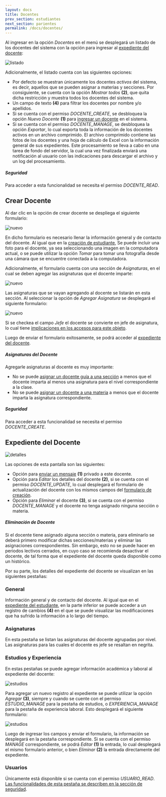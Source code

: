 ```yaml
---
layout: docs
title: Docentes
prev_section: estudiantes
next_section: parientes
permalink: /docs/docentes/
---
```


Al ingresar en la opción *Docentes* en el menú se desplegará un listado de los docentes del sistema con la opción para ingresar al 
[expediente del docente](#expediente_del_docente):

![listado](/img/docs/docentes_index.png)

Adicionalmente, el listado cuenta con las siguientes opciones:

- Por defecto se muestran únicamente los docentes *activos* del sistema, es decir, aquellos que se pueden asignar a materias y secciones. Por consiguiente,
  se cuenta con la opción *Mostrar todos* **(2)**, que quita dicha restricción y muestra todos los docentes del sistema.
- Un campo de texto **(4)** para filtrar los docentes por nombre y/o apellidos.
- Si se cuenta con el permiso *DOCENTE_CREATE*, se desbloquea la opción *Nuevo Docente* **(1)** para [ingresar un docente](#crear_docente) en el sistema.
- Si se cuenta con el permiso *DOCENTE_MANAGE*, se desbloquea la opción *Exportar*, lo cual exporta toda la información de los docentes activos en un archivo
  comprimido. El archivo comprimido contiene las fotos de los docentes y una hoja de cálculo de Excel con la información general de sus expedientes.
  Este procesamiento se lleva a cabo en una tarea de fondo del servidor, la cual una vez finalizada enviará una notificación al usuario con las indicaciones 
  para descargar el archivo y un log del procesamiento.

<div class="note info">
  <h5>Seguridad</h5>
  <p>Para acceder a esta funcionalidad se necesita el permiso <i>DOCENTE_READ</i>.</p>
</div>

## Crear Docente

Al dar clic en la opción de crear docente se despliega el siguiente formulario:

![nuevo](/img/docs/docentes_new.png)

En dicho formulario es necesario llenar la información general y de contacto del docente. Al igual que en la [creación de estudiante](/docs/estudiantes/#crear_estudiante),
Se puede incluir una foto para el docente, ya sea seleccionando una imagen en la computadora actual, o se puede utilizar la opción *Tomar* para tomar una fotografía 
desde una cámara que se encuentre conectada a la computadora.

Adicionalmente, el formulario cuenta con una sección de *Asignaturas*, en el cual se deben agregar las asignaturas que el docente imparte:

![nuevo](/img/docs/docentes_new_asignaturas.png)

Las asignaturas que se vayan agregando al docente se listarán en esta sección. Al seleccionar la opción de *Agregar Asignatura* se desplegará el siguiente 
formulario:

![nuevo](/img/docs/docentes_new_asignaturas_2.png)

Si se checkea el campo *Jefe* el docente se convierte en jefe de asignatura, lo cual tiene [implicaciones en los accesos para este objeto](/docs/seguridad/#objetos).

Luego de enviar el formulario exitosamente, se podrá acceder al [expediente del docente](#expediente_del_docente).

<div class="note warning">
  <h5>Asignaturas del Docente</h5>
  <p>Agregarle asignaturas al docente es muy importante:</p>
  <ul>
    <li>No se puede <a href="/docs/secciones#crear_seccin">asignar un docente guía a una sección</a> a menos que el docente imparta al menos
      una asignatura para el nivel correspondiente a la clase.</li>
    <li>No se puede <a href="/docs/materias#crear_materia">asignar un docente a una materia</a> a menos que el docente imparta la asignatura
      correspondiente.</li>
  </ul>
</div>

<div class="note info">
  <h5>Seguridad</h5>
  <p>Para acceder a esta funcionalidad se necesita el permiso <i>DOCENTE_CREATE</i>.</p>
</div>

## Expediente del Docente

![detalles](/img/docs/docentes_show.png)

Las opciones de esta pantalla son las siguientes:

- Opción para [enviar un mensaje](/docs/mensajes/#crear_mensaje) **(1)** privado a este docente.
- Opción para *Editar* los detalles del docente **(2)**, si se cuenta con el permiso *DOCENTE_UPDATE*, lo cual desplegará el formulario de actualización 
  del docente con los mismos campos del [formulario de creación](#crear_docente).
- Opción para *Eliminar* el docente **(3)**, si se cuenta con el permiso *DOCENTE_MANAGE* y el docente no tenga asignado ninguna sección o materia.

<div class="note">
  <h5>Eliminación de Docente</h5>
  <p>Si el docente tiene asignado alguna sección o materia, para eliminarlo se deberá primero modificar dichas secciones/materias y eliminar las asignaciones
    correspondientes. Sin embargo, esto no se puede hacer en periodos lectivos cerrados, en cuyo caso se recomienda desactivar el docente, de tal forma
    que el expediente del docente queda disponible como un histórico.</p>
</div>

Por su parte, los detalles del expediente del docente se visualizan en las siguientes pestañas:

### General

Información general y de contacto del docente. Al igual que en el [expediente del estudiante](/docs/estudiantes/#general), en la parte inferior se puede acceder a un 
registro de cambios **(4)** en el que se puede visualizar las modificaciones que ha sufrido la información a lo largo del tiempo.

### Asignaturas

En esta pestaña se listan las asignaturas del docente agrupadas por nivel. Las asignaturas para las cuales el docente es jefe se resaltan en negrita.

### Estudios y Experiencia

En estas pestañas se puede agregar información académica y laboral al expediente del docente:

![estudios](/img/docs/docentes_show_estudios.png)

Para agregar un nuevo registro al expediente se puede utilizar la opción *Agregar* **(3)**, siempre y cuando se cuente con el permiso 
*ESTUDIO_MANAGE* para la pestaña de estudios, o *EXPERIENCIA_MANAGE* para la pestaña de experiencia laboral. Esto desplegará el siguiente
formulario:

![estudios](/img/docs/docentes_show_estudios_new.png)

Luego de ingresar los campos y enviar el formulario, la información se desplegará en la pestaña correspondiente. Si se cuenta con el permiso *MANAGE*
correspondiente, se podrá *Editar* **(1)** la entrada, lo cual desplegará el mismo formulario anterior, o bien *Eliminar* **(2)** la entrada
directamente del expediente.

### Usuarios

Únicamente está disponible si se cuenta con el permiso *USUARIO_READ*. [Las funcionalidades de esta pestaña se describen en la sección de seguridad](/docs/seguridad/#objetos).
